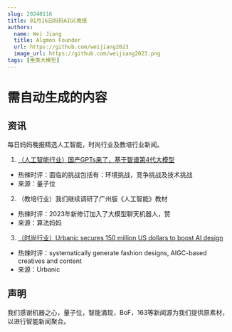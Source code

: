 ```yaml
---
slug: 20240116
title: 01月16日妈妈AIGC晚报
authors:
  name: Wei Jiang
  title: Algmon Founder
  url: https://github.com/weijiang2023
  image_url: https://github.com/weijiang2023.png
tags: [垂类大模型]
---
```


# 需自动生成的内容
## 资讯
每日妈妈晚报精选人工智能，时尚行业及教培行业新闻。

1. [（人工智能行业）国产GPTs来了，基于智谱第4代大模型](https://mp.weixin.qq.com/s/GYvFWj84kqWNLKHPgHIPbw)
* 热辣时评：面临的挑战包括有：环境挑战，竞争挑战及技术挑战
* 来源：量子位

2. （教培行业）我们继续调研了广州版《人工智能》教材
* 热辣时评：2023年新修订加入了大模型聊天机器人，赞
* 来源：算法妈妈

3. [（时尚行业）Urbanic secures 150 million US dollars to boost AI design](https://fashionunited.com/news/business/urbanic-secures-150-million-us-dollars-to-boost-ai-design/2023111656864)
* 热辣时评：systematically generate fashion designs, AIGC-based creatives and content
* 来源：Urbanic

## 声明

我们感谢机器之心，量子位，智能涌现，BoF，163等新闻源为我们提供原素材，以进行智能新闻聚合。
